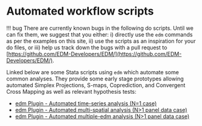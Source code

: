 # Automated workflow scripts

!!! bug
		There are currently known bugs in the following do scripts.
		Until we can fix them, we suggest that you either: i) directly use the `edm` commands as per the examples on this site, ii) use the scripts as an inspiration for your do files, or iii) help us track down the bugs with a pull request to [https://github.com/EDM-Developers/EDM/](https://github.com/EDM-Developers/EDM/).

Linked below are some Stata scripts using `edm` which automate some common analyses.
They provide some early stage prototypes allowing automated Simplex Projections, S-maps, Coprediction, and Convergent Cross Mapping as well as relevant hypothesis tests:

- [edm Plugin - Automated time-series analysis (N=1 case)](workflows/1._EDM_for_N_of_1-traditional_time-series_case.do)
- [edm Plugin - Automated multi-spatial analysis (N>1 panel data case)](workflows/2._Multispatial_edm-pooling_panel_IDs_together.do)
- [edm Plugin - Automated multiple-edm analysis (N>1 panel data case)](workflows/3._Multiple_EDM-analyze_each_panel_ID_separately.do)
